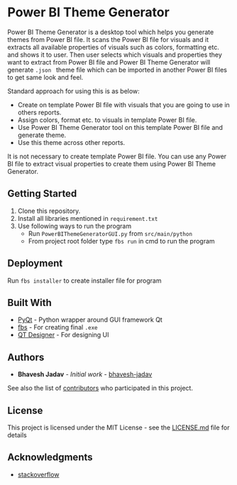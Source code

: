 # Power BI Theme Generator

Power BI Theme Generator is a desktop tool which helps you generate themes from Power BI file. It scans the Power BI file for visuals 
and it extracts all available properties of visuals such as colors, formatting etc. and shows it to user. Then user selects which visuals and 
properties they want to extract from Power BI file and Power BI Theme Generator will generate `.json ` theme file which can be imported in another Power BI 
files to get same look and feel.

Standard approach for using this is as below:
* Create on template Power BI file with visuals that you are going to use in others reports.
* Assign colors, format etc. to visuals in template Power BI file.
* Use Power BI Theme Generator tool on this template Power BI file and generate theme.
* Use this theme across other reports.

It is not necessary to create template Power BI file. You can use any Power BI file to extract visual properties to create them using Power BI Theme Generator.

## Getting Started

1. Clone this repository.
2. Install all libraries mentioned in `requirement.txt`
3. Use following ways to run the program
    * Run `PowerBIThemeGeneratorGUI.py` from `src/main/python`
    * From project root folder type `fbs run` in cmd to run the program

## Deployment

Run `fbs installer` to create installer file for program

## Built With

* [PyQt](https://riverbankcomputing.com/software/pyqt/intro) - Python wrapper around GUI framework Qt
* [fbs](https://build-system.fman.io/) - For creating final `.exe`
* [QT Designer](http://doc.qt.io/qt-5/qtdesigner-manual.html) - For designing UI

## Authors

* **Bhavesh Jadav** - *Initial work* - [bhavesh-jadav](https://github.com/bhavesh-jadav)

See also the list of [contributors](https://github.com/bhavesh-jadav/Power-BI-Theme-Generator/graphs/contributors) who participated in this project.

## License

This project is licensed under the MIT License - see the [LICENSE.md](LICENSE.md) file for details

## Acknowledgments

* [stackoverflow](http://stackoverflow.com)
